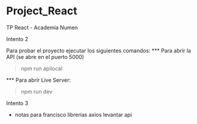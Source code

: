 # Project_React
TP React - Academia Numen


Intento 2


Para probar el proyecto ejecutar los siguientes comandos:
*** Para abrir la API (se abre en el puerto 5000)
> npm run apilocal

*** Para abrir Live Server:
> npm run dev


Intento 3

* notas para francisco
librerias axios
levantar api